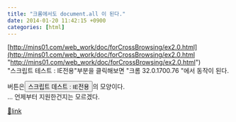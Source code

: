 ```yaml
---
title: "크롬에서도 document.all 이 된다."
date: 2014-01-20 11:42:15 +0900
categories: [html]
---
```


[http://mins01.com/web_work/doc/forCrossBrowsing/ex2.0.html](http://mins01.com/web_work/doc/forCrossBrowsing/ex2.0.html "http://mins01.com/web_work/doc/forCrossBrowsing/ex2.0.html")  
"스크립트 테스트 : IE전용"부분을 클릭해보면 "크롬 32.0.1700.76 "에서 동작이 된다.  
  
버튼은<input id="test" onclick="alert(document.all.test.value)" type="submit" value="스크립트 데스트 : IE전용"></input>의 모양이다.  
... 언제부터 지원한건지는 모르겠다.


[🔗link](http://www.mins01.com/mh/tech/read/856)